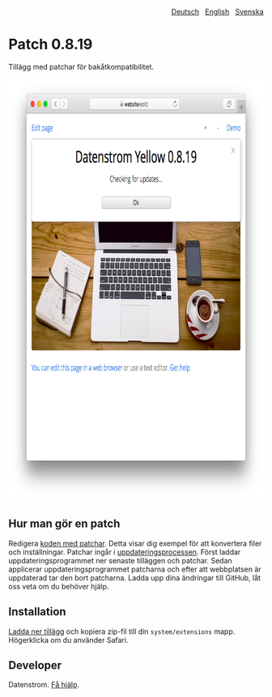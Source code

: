 <p align="right"><a href="README-de.md">Deutsch</a> &nbsp; <a href="README.md">English</a> &nbsp; <a href="README-sv.md">Svenska</a></p>

# Patch 0.8.19

Tillägg med patchar för bakåtkompatibilitet.

<p align="center"><img src="patch-screenshot.png?raw=true" width="795" height="836" alt="Skärmdump"></p>

## Hur man gör en patch

Redigera [koden med patchar](https://github.com/datenstrom/yellow-extensions/blob/master/source/patch/patch.php). Detta visar dig exempel för att konvertera filer och inställningar. Patchar ingår i [uppdateringsprocessen](https://github.com/datenstrom/yellow-extensions/tree/master/source/update/README-sv.md). Först laddar uppdateringsprogrammet ner senaste tilläggen och patchar. Sedan applicerar uppdateringsprogrammet patcharna och efter att webbplatsen är uppdaterad tar den bort patcharna. Ladda upp dina ändringar till GitHub, låt oss veta om du behöver hjälp.

## Installation

[Ladda ner tillägg](https://github.com/datenstrom/yellow-extensions/raw/master/zip/patch.zip) och kopiera zip-fil till din `system/extensions` mapp. Högerklicka om du använder Safari.

## Developer

Datenstrom. [Få hjälp](https://datenstrom.se/sv/yellow/help/).
